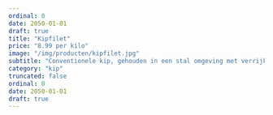 ```yaml
---
ordinal: 0
date: 2050-01-01
draft: true
title: "Kipfilet"
price: "8.99 per kilo"
image: "/img/producten/kipfilet.jpg"
subtitle: "Conventionele kip, gehouden in een stal omgeving met verrijkte dierenwelzijnsaspecten. Malse naturel kipfilet om eindeloos mee te variëren. Lekker met wat kruiden en marinade en makkelijk te snijden in blokjes, reepjes, plakjes etc."
category: "kip"
truncated: false
ordinal: 0
date: 2050-01-01
draft: true
---
```

